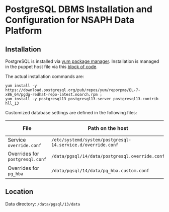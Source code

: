 # PostgreSQL DBMS Installation and Configuration for NSAPH Data Platform

## Installation

PostgreSQL is installed via 
[yum package manager](https://www.redhat.com/sysadmin/how-manage-packages).
Installation is managed in the puppet host file via this 
[block of code](../puppet/hieradata/hosts/holy7c26607.yaml#L253-261).

The actual installation commands are:

    yum install -y https://download.postgresql.org/pub/repos/yum/reporpms/EL-7-x86_64/pgdg-redhat-repo-latest.noarch.rpm ;
    yum install -y postgresql13 postgresql13-server postgresql13-contrib hll_13 
    
Customized database settings are defined in the following files:

| File | Path on the host | Content in the puppet host file |
|------|------------------|---------------------------------|
| Service `override.conf` | `/etc/systemd/system/postgresql-14.service.d/override.conf` | [block](../puppet/hieradata/hosts/holy7c26607.yaml#L125-L133)|
| Overrides for `postgresql.conf` | `/data/pgsql/14/data/postgresql.override.conf` | [block](../puppet/hieradata/hosts/holy7c26607.yaml#L154-L161); [content of local::postgres::conf](../puppet/hieradata/hosts/holy7c26607.yaml#L401-L427) |
| Overrides for `pg_hba` | `/data/pgsql/14/data/pg_hba.custom.conf` | [block](../puppet/hieradata/hosts/holy7c26607.yaml#L162-L169); [content of local::postgres::pg_hba](../puppet/hieradata/hosts/holy7c26607.yaml#L429-L433) |

## Location

Data directory: `/data/pgsql/13/data`
           


